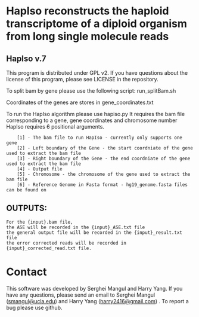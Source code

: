 # HapIso reconstructs the haploid transcriptome of a diploid organism from long single molecule reads

## HapIso v.7

This program is distributed under GPL v2. If you have questions about the license of this program, please see LICENSE in the repository.

To split bam by gene please use the following script:
run_splitBam.sh

Coordinates of the genes are stores in gene_coordinates.txt

To run the HapIso algorithm please use hapiso.py It requires the bam file corresponding to a gene, gene coordinates and chromosome number
HapIso requires 6 positional arguments.

```
    [1] - The bam file to run HapIso - currently only supports one gene
    [2] - Left boundary of the Gene - the start coordniate of the gene used to extract the bam file 
    [3] - Right boundary of the Gene - the end coordniate of the gene used to extract the bam file
    [4] - Output file
    [5] - Chromosome - the chromosome of the gene used to extract the bam file
    [6] - Reference Genome in Fasta format - hg19_genome.fasta files can be found on 
```

## OUTPUTS:

```
For the {input}.bam file,
the ASE will be recorded in the {input}_ASE.txt file 
the general output file will be recorded in the {input}_result.txt file 
the error corrected reads will be recorded in {input}_corrected_read.txt file. 
```

# Contact

This software was developed by Serghei Mangul and Harry Yang. If you have any questions, please send an email to Serghei Mangul (smangul@ucla.edu) and Harry Yang (harry2416@gmail.com) . To report a bug please use github.





